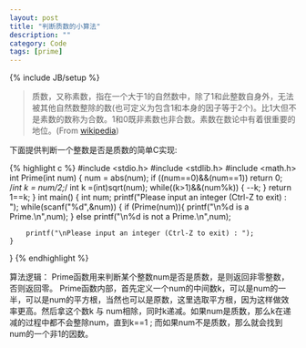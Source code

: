 ```yaml
---
layout: post
title: "判断质数的小算法"
description: ""
category: Code
tags: [prime]
---
```

{% include JB/setup %}

> 质数，又称素数，指在一个大于1的自然数中，除了1和此整数自身外，无法被其他自然数整除的数(也可定义为包含1和本身的因子等于2个)。比1大但不是素数的数称为合数。1和0既非素数也非合数。素数在数论中有着很重要的地位。(From [wikipedia](http://zh.wikipedia.org/wiki/%E7%B4%A0%E6%95%B0))

下面提供判断一个整数是否是质数的简单C实现:

{% highlight c %}
#include <stdio.h>
#include <stdlib.h>
#include <math.h>
int Prime(int num)
{
    num = abs(num);
    if ((num==0)&&(num==1))  return 0;
    /*int k = num/2;*/
    int k =(int)sqrt(num);
    while((k>1)&&(num%k))
    { --k; }
    return 1==k;
}
int main()
{
    int num;
    printf("Please input an integer (Ctrl-Z to exit) : ");
    while(scanf("%d",&num))
    {
        if (Prime(num)){
            printf("\n%d is a Prime.\n",num);
        }
        else
            printf("\n%d is not a Prime.\n",num);

        printf("\nPlease input an integer (Ctrl-Z to exit) : ");
    }
}
{% endhighlight %}

算法逻辑：
    Prime函数用来判断某个整数num是否是质数，是则返回非零整数，否则返回零。    Prime函数内部，首先定义一个num的中间数k，可以是num的一半，可以是num的平方根，当然也可以是原数，这里选取平方根，因为这样做效率更高。然后拿这个数k 与 num相除，同时k递减。如果num是质数，那么k在递减的过程中都不会整除num，直到k==1 ; 而如果num不是质数，那么就会找到num的一个非1的因数。